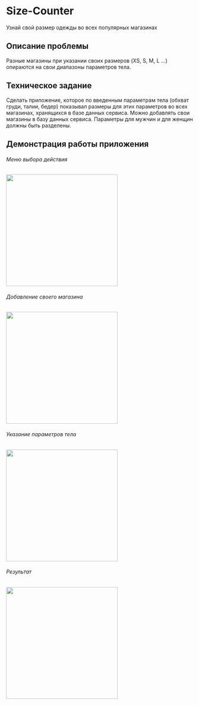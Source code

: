 # Size-Counter
Узнай свой размер одежды во всех популярных магазинах

## Описание проблемы
Разные магазины при указании своих размеров (XS, S, M, L ...) опираются на свои диапазоны параметров тела.

## Техническое задание
Сделать приложение, которое по введенным параметрам тела (обхват груди, талии, бедер) показывал размеры для этих параметров во всех магазинах, хранящихся в базе данных сервиса.
Можно добавлять свои магазины в базу данных сервиса. Параметры для мужчин и для женщин должны быть разделены.

## Демонстрация работы приложения
###### Меню выбора действия
<img src="https://user-images.githubusercontent.com/43295090/167636200-ea44b5e9-3702-4d72-b74c-716b5d972900.png" width="300">

###### Добавление своего магазина
<img src="https://user-images.githubusercontent.com/43295090/167636766-41c21e0a-cc7b-4216-9800-cb9d0baa9648.png" width="300">

###### Указание параметров тела
<img src="https://user-images.githubusercontent.com/43295090/167636501-b2e78962-f78a-41bb-9299-8134edfad0f9.png" width="300">

###### Результат
<img src="https://user-images.githubusercontent.com/43295090/167636907-6dad0e91-1ce9-41b9-ae83-3d3dc1007494.png" width="300">
